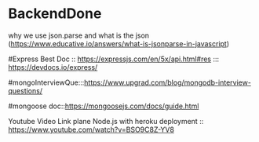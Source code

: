 # BackendDone
why we use json.parse and what is the json (https://www.educative.io/answers/what-is-jsonparse-in-javascript)

#Express Best Doc :: https://expressjs.com/en/5x/api.html#res   :::   https://devdocs.io/express/

#mongoInterviewQue:::https://www.upgrad.com/blog/mongodb-interview-questions/

#mongoose doc::https://mongoosejs.com/docs/guide.html

Youtube Video Link plane Node.js with heroku deployment :: https://www.youtube.com/watch?v=BSO9C8Z-YV8
